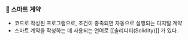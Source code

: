 ### 📌 스마트 계약
+ 코드로 작성된 프로그램으로, 조건이 충족되면 자동으로 실행되는 디지털 계약
+ 스마트 계약을 작성하는 데 사용되는 언어로 [[솔리디티(Solidity)]] 가 있다.